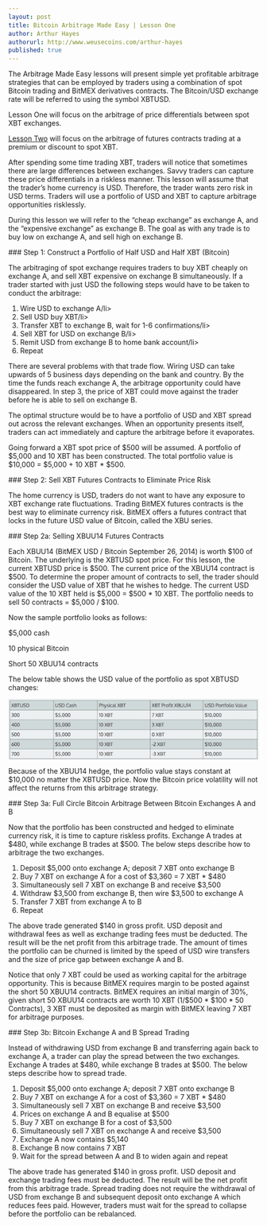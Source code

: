 ```yaml
---
layout: post
title: Bitcoin Arbitrage Made Easy | Lesson One
author: Arthur Hayes
authorurl: http://www.weusecoins.com/arthur-hayes
published: true
---
```


The Arbitrage Made Easy lessons will present simple yet profitable arbitrage strategies that can be employed by traders using a combination of spot Bitcoin trading and BitMEX derivatives contracts. The Bitcoin/USD exchange rate will be referred to using the symbol XBTUSD.
<p>
Lesson One will focus on the arbitrage of price differentials between spot XBT exchanges.
<p>
<a href="/bitcoin-arbitrage-made-easy-lesson-two/">Lesson Two</a> will focus on the arbitrage of futures contracts trading at a premium or discount to spot XBT.
<p>
After spending some time trading XBT, traders will notice that sometimes there are large differences between exchanges. Savvy traders can capture these price differentials in a riskless manner. This lesson will assume that the trader’s home currency is USD. Therefore, the trader wants zero risk in USD terms. Traders will use a portfolio of USD and XBT to capture arbitrage opportunities risklessly.
<p>
During this lesson we will refer to the “cheap exchange” as exchange A, and the “expensive exchange” as exchange B. The goal as with any trade is to buy low on exchange A, and sell high on exchange B.
<p>
### Step 1: Construct a Portfolio of Half USD and Half XBT (Bitcoin)
<p>
The arbitraging of spot exchange requires traders to buy XBT cheaply on exchange A, and sell XBT expensive on exchange B simultaneously. If a trader started with just USD the following steps would have to be taken to conduct the arbitrage:
<p>
<ol><li>Wire USD to exchange A/li>
<li>Sell USD buy XBT/li>
<li>Transfer XBT to exchange B, wait for 1-6 confirmations/li>
<li>Sell XBT for USD on exchange B/li>
<li>Remit USD from exchange B to home bank account/li>
<li>Repeat</li></ol>
There are several problems with that trade flow. Wiring USD can take upwards of 5 business days depending on the bank and country. By the time the funds reach exchange A, the arbitrage opportunity could have disappeared. In step 3, the price of XBT could move against the trader before he is able to sell on exchange B.
<p>
The optimal structure would be to have a portfolio of USD and XBT spread out across the relevant exchanges. When an opportunity presents itself, traders can act immediately and capture the arbitrage before it evaporates.
<p>
Going forward a XBT spot price of $500 will be assumed. A portfolio of $5,000 and 10 XBT has been constructed. The total portfolio value is $10,000 = $5,000 + 10 XBT * $500.
<p>
### Step 2: Sell XBT Futures Contracts to Eliminate Price Risk
<p>
The home currency is USD, traders do not want to have any exposure to XBT exchange rate fluctuations. Trading BitMEX futures contracts is the best way to eliminate currency risk. BitMEX offers a futures contract that locks in the future USD value of Bitcoin, called the XBU series.
<p>
### Step 2a: Selling XBUU14 Futures Contracts
<p>
Each XBUU14 (BitMEX USD / Bitcoin September 26, 2014) is worth $100 of Bitcoin. The underlying is the XBTUSD spot price. For this lesson, the current XBTUSD price is $500. The current price of the XBUU14 contract is $500. To determine the proper amount of contracts to sell, the trader should consider the USD value of XBT that he wishes to hedge. The current USD value of the 10 XBT held is $5,000 = $500 * 10 XBT. The portfolio needs to sell 50 contracts = $5,000 / $100.
<p>
Now the sample portfolio looks as follows:
<p>
$5,000 cash
<p>
10 physical Bitcoin
<p>
Short 50 XBUU14 contracts
<p>
The below table shows the USD value of the portfolio as spot XBTUSD changes:
<p>
<img src="/images/bitcoin-arbitrage-table.png" alt="bitcoin arbitrage table" align="center">
<p>
Because of the XBUU14 hedge, the portfolio value stays constant at $10,000 no matter the XBTUSD price. Now the Bitcoin price volatility will not affect the returns from this arbitrage strategy.
<p>
### Step 3a: Full Circle Bitcoin Arbitrage Between Bitcoin Exchanges A and B
<p>
Now that the portfolio has been constructed and hedged to eliminate currency risk, it is time to capture riskless profits. Exchange A trades at $480, while exchange B trades at $500. The below steps describe how to arbitrage the two exchanges.
<p>
<ol><li>Deposit $5,000 onto exchange A; deposit 7 XBT onto exchange B</li>
<li>Buy 7 XBT on exchange A for a cost of $3,360 = 7 XBT * $480</li>
<li>Simultaneously sell 7 XBT on exchange B and receive $3,500</li>
<li>Withdraw $3,500 from exchange B, then wire $3,500 to exchange A</li>
<li>Transfer 7 XBT from exchange A to B</li>
<li>Repeat</li></ol>
The above trade generated $140 in gross profit. USD deposit and withdrawal fees as well as exchange trading fees must be deducted. The result will be the net profit from this arbitrage trade. The amount of times the portfolio can be churned is limited by the speed of USD wire transfers and the size of price gap between exchange A and B.
<p>
Notice that only 7 XBT could be used as working capital for the arbitrage opportunity. This is because BitMEX requires margin to be posted against the short 50 XBUU14 contracts. BitMEX requires an initial margin of 30%, given short 50 XBUU14 contracts are worth 10 XBT (1/$500 * $100 * 50 Contracts), 3 XBT must be deposited as margin with BitMEX leaving 7 XBT for arbitrage purposes.
<p>
### Step 3b: Bitcoin Exchange A and B Spread Trading
<p>
Instead of withdrawing USD from exchange B and transferring again back to exchange A, a trader can play the spread between the two exchanges. Exchange A trades at $480, while exchange B trades at $500. The below steps describe how to spread trade.
<p>
<ol><li>Deposit $5,000 onto exchange A; deposit 7 XBT onto exchange B</li>
<li>Buy 7 XBT on exchange A for a cost of $3,360 = 7 XBT * $480</li>
<li>Simultaneously sell 7 XBT on exchange B and receive $3,500</li>
<li>Prices on exchange A and B equalise at $500</li>
<li>Buy 7 XBT on exchange B for a cost of $3,500</li>
<li>Simultaneously sell 7 XBT on exchange A and receive $3,500</li>
<li>Exchange A now contains $5,140</li>
<li>Exchange B now contains 7 XBT</li>
<li>Wait for the spread between A and B to widen again and repeat</li></ol>
<p>
The above trade has generated $140 in gross profit. USD deposit and exchange trading fees must be deducted. The result will be the net profit from this arbitrage trade. Spread trading does not require the withdrawal of USD from exchange B and subsequent deposit onto exchange A which reduces fees paid. However, traders must wait for the spread to collapse before the portfolio can be rebalanced.